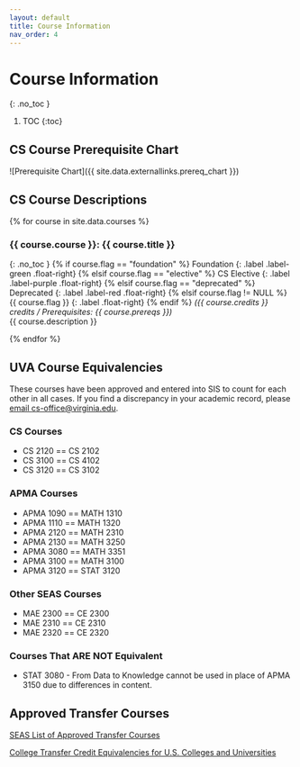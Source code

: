 ```yaml
---
layout: default
title: Course Information
nav_order: 4
---
```


# Course Information
{: .no_toc }

1. TOC
{:toc}

## CS Course Prerequisite Chart

![Prerequisite Chart]({{ site.data.externallinks.prereq_chart }})

## CS Course Descriptions

{% for course in site.data.courses %}

### {{ course.course }}: {{ course.title }}
{: .no_toc }
{% if course.flag == "foundation" %}
Foundation
{: .label .label-green .float-right}
{% elsif course.flag == "elective" %}
CS Elective
{: .label .label-purple .float-right}
{% elsif course.flag == "deprecated" %}
Deprecated
{: .label .label-red .float-right}
{% elsif course.flag != NULL %}
{{ course.flag }}
{: .label .float-right}
{% endif %}
_({{ course.credits }} credits  / Prerequisites: {{ course.prereqs }})_     
{{ course.description }}

{% endfor %}

## UVA Course Equivalencies

These courses have been approved and entered into SIS to count for each other in all cases.  If you find a discrepancy in your academic record, please [email cs-office@virginia.edu](mailto:cs-office@virginia.edu).

### CS Courses

* CS 2120 == CS 2102
* CS 3100 == CS 4102
* CS 3120 == CS 3102

### APMA Courses

* APMA 1090 == MATH 1310
* APMA 1110 == MATH 1320
* APMA 2120 == MATH 2310
* APMA 2130 == MATH 3250
* APMA 3080 == MATH 3351
* APMA 3100 == MATH 3100
* APMA 3120 == STAT 3120

### Other SEAS Courses

* MAE 2300 == CE 2300
* MAE 2310 == CE 2310
* MAE 2320 == CE 2320

### Courses That ARE NOT Equivalent

* STAT 3080 - From Data to Knowledge cannot be used in place of APMA 3150 due to differences in content.

## Approved Transfer Courses

[SEAS List of Approved Transfer Courses](https://engineering.virginia.edu/current-students/current-undergraduate-students/transferring-uva-engineering/transfer-credit)

[College Transfer Credit Equivalencies for U.S. Colleges and Universities](http://ascs8.eservices.virginia.edu/AsEquivs)